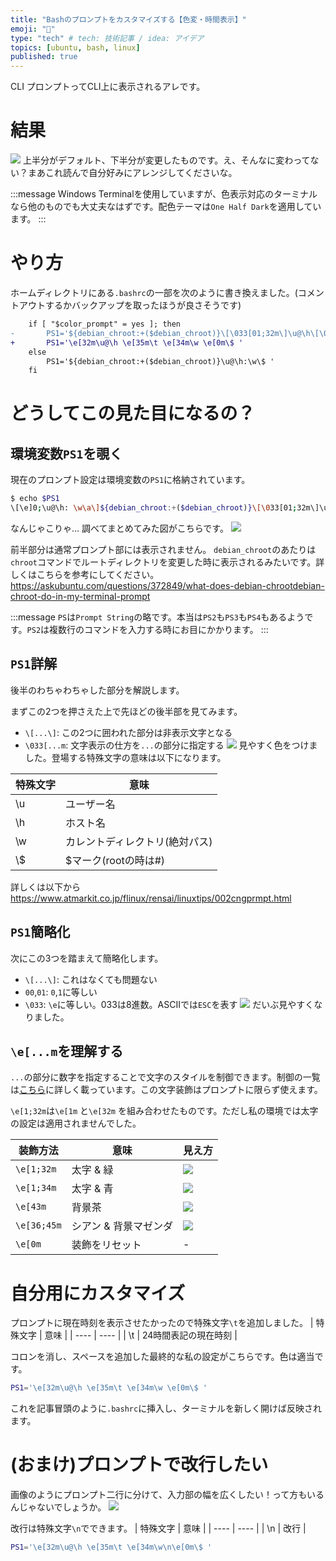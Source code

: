 ```yaml
---
title: "Bashのプロンプトをカスタマイズする【色変・時間表示】"
emoji: "🌈"
type: "tech" # tech: 技術記事 / idea: アイデア
topics: [ubuntu, bash, linux]
published: true
---
```


CLI
プロンプトってCLI上に表示されるアレです。

# 結果
![](https://storage.googleapis.com/zenn-user-upload/01c8131e523f98d6dd361c57.png)
上半分がデフォルト、下半分が変更したものです。え、そんなに変わってない？まあこれ読んで自分好みにアレンジしてくださいな。

:::message
Windows Terminalを使用していますが、色表示対応のターミナルなら他のものでも大丈夫なはずです。配色テーマは`One Half Dark`を適用しています。
:::

# やり方
ホームディレクトリにある`.bashrc`の一部を次のように書き換えました。(コメントアウトするかバックアップを取ったほうが良さそうです)
```diff bash:.bashrc
    if [ "$color_prompt" = yes ]; then
-       PS1='${debian_chroot:+($debian_chroot)}\[\033[01;32m\]\u@\h\[\033[00m\]:\[\033[01;34m\]\w\[\033[00m\]\$ '
+       PS1='\e[32m\u@\h \e[35m\t \e[34m\w \e[0m\$ '
    else
        PS1='${debian_chroot:+($debian_chroot)}\u@\h:\w\$ '
    fi
```

# どうしてこの見た目になるの？
## 環境変数`PS1`を覗く
現在のプロンプト設定は環境変数の`PS1`に格納されています。
```bash
$ echo $PS1
\[\e]0;\u@\h: \w\a\]${debian_chroot:+($debian_chroot)}\[\033[01;32m\]\u@\h\[\033[00m\]:\[\033[01;34m\]\w\[\033[00m\]\$
```
なんじゃこりゃ… 調べてまとめてみた図がこちらです。
![](https://storage.googleapis.com/zenn-user-upload/6ef55413cb8d11044940a130.png)

前半部分は通常プロンプト部には表示されません。
`debian_chroot`のあたりは`chroot`コマンドでルートディレクトリを変更した時に表示されるみたいです。詳しくはこちらを参考にしてください。
https://askubuntu.com/questions/372849/what-does-debian-chrootdebian-chroot-do-in-my-terminal-prompt

:::message
`PS`は`Prompt String`の略です。本当は`PS2`も`PS3`も`PS4`もあるようです。`PS2`は複数行のコマンドを入力する時にお目にかかります。
:::

## `PS1`詳解
後半のわちゃわちゃした部分を解説します。

まずこの2つを押さえた上で先ほどの後半部を見てみます。
- `\[...\]`: この2つに囲われた部分は非表示文字となる
- `\033[...m`: 文字表示の仕方を`...`の部分に指定する
![](https://storage.googleapis.com/zenn-user-upload/1c363d25d3c4487c40dffacc.png)
見やすく色をつけました。登場する特殊文字の意味は以下になります。

| 特殊文字 | 意味 |
| ---- | ---- |
| \u | ユーザー名 |
| \h | ホスト名 |
| \w | カレントディレクトリ(絶対パス) |
| \\\$ | $マーク(rootの時は#) |
詳しくは以下から
https://www.atmarkit.co.jp/flinux/rensai/linuxtips/002cngprmpt.html

## `PS1`簡略化
次にこの3つを踏まえて簡略化します。
- `\[...\]`: これはなくても問題ない
- `00`,`01`: `0`,`1`に等しい
- `\033`: `\e`に等しい。033は8進数。ASCIIでは`ESC`を表す
![](https://storage.googleapis.com/zenn-user-upload/0fe30a3e760c11ecb7674138.png)
だいぶ見やすくなりました。

## `\e[...m`を理解する
`...`の部分に数字を指定することで文字のスタイルを制御できます。制御の一覧は[こちら](https://linuxjm.osdn.jp/html/LDP_man-pages/man4/console_codes.4.html#:~:text=ECMA-48%20%E3%82%B0%E3%83%A9%E3%83%95%E3%82%A3%E3%82%AF%E3%82%B9%E3%83%AC%E3%83%B3%E3%83%87%E3%82%A3%E3%82%B7%E3%83%A7%E3%83%B3(Graphics%20Rendition)%E3%81%AE%E8%A8%AD%E5%AE%9A)に詳しく載っています。この文字装飾はプロンプトに限らず使えます。

`\e[1;32m`は`\e[1m` と`\e[32m` を組み合わせたものです。ただし私の環境では太字の設定は適用されませんでした。

| 装飾方法 | 意味 | 見え方 |
| ---- | ---- | ---- |
| `\e[1;32m` | 太字 & 緑 | ![](https://storage.googleapis.com/zenn-user-upload/2429ca2ccabbe03c1426aa82.png) |
| `\e[1;34m` | 太字 & 青 | ![](https://storage.googleapis.com/zenn-user-upload/14473221356a85d960954e72.png) |
| `\e[43m` | 背景茶 | ![](https://storage.googleapis.com/zenn-user-upload/aebcb503792b9320ee843e27.png) |
| `\e[36;45m` | シアン & 背景マゼンダ | ![](https://storage.googleapis.com/zenn-user-upload/6ce881fc194e39b30740adc9.png) |
| `\e[0m` | 装飾をリセット | - |

# 自分用にカスタマイズ
プロンプトに現在時刻を表示させたかったので特殊文字`\t`を追加しました。
| 特殊文字 | 意味 |
| ---- | ---- |
| \t | 24時間表記の現在時刻 |

コロンを消し、スペースを追加した最終的な私の設定がこちらです。色は適当です。
```bash
PS1='\e[32m\u@\h \e[35m\t \e[34m\w \e[0m\$ '
```

これを記事冒頭のように`.bashrc`に挿入し、ターミナルを新しく開けば反映されます。

# (おまけ)プロンプトで改行したい
画像のようにプロンプト二行に分けて、入力部の幅を広くしたい！って方もいるんじゃないでしょうか。
![](https://storage.googleapis.com/zenn-user-upload/05a05bf45e42858edb9b2a04.png)

改行は特殊文字`\n`でできます。
| 特殊文字 | 意味 |
| ---- | ---- |
| \n | 改行 |

```bash
PS1='\e[32m\u@\h \e[35m\t \e[34m\w\n\e[0m\$ '
```